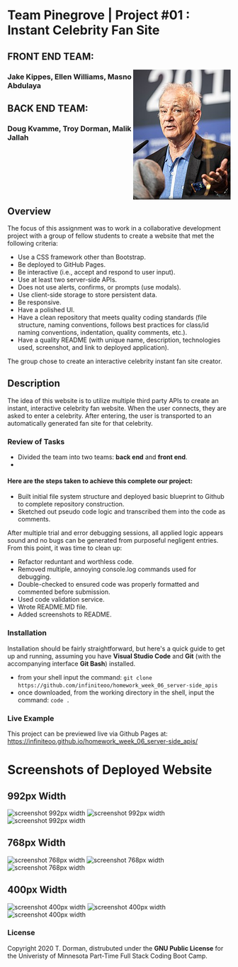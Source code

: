 # Team Pinegrove | Project #01 : Instant Celebrity Fan Site

## FRONT END TEAM:
<img style="float: right;" src="imgs/bill_readme.jpg">

###                  Jake Kippes, Ellen Williams, Masno Abdulaya
## BACK END TEAM: 
###                Doug Kvamme, Troy Dorman, Malik Jallah
##

<br /><br /><br /><br /><br />





## Overview

The focus of this assignment was to work in a collaborative development project with a group of fellow students to create a website that met the following criteria:

* Use a CSS framework other than Bootstrap.
* Be deployed to GitHub Pages.
* Be interactive (i.e., accept and respond to user input).
* Use at least two server-side APIs.
* Does not use alerts, confirms, or prompts (use modals).
* Use client-side storage to store persistent data.
* Be responsive.
* Have a polished UI.
* Have a clean repository that meets quality coding standards (file structure, naming conventions, follows best practices for class/id naming conventions, indentation, quality comments, etc.).
* Have a quality README (with unique name, description, technologies used, screenshot, and link to deployed application).

The group chose to create an interactive celebrity instant fan site creator.

## Description

The idea of this website is to utilize multiple third party APIs to create an instant, interactive celebrity fan website. When the user connects, they are asked to enter a celebrity.  After entering, the user is transported to an automatically generated fan site for that celebrity.


### Review of Tasks


* Divided the team into two teams: **back end** and **front end**.
* 


#### Here are the steps taken to achieve this complete our project:

* Built initial file system structure and deployed basic blueprint to Github to complete repository construction.
* Sketched out pseudo code logic and transcribed them into the code as comments.



After multiple trial and error debugging sessions, all applied logic appears sound and no bugs can be generated from purposeful negligent entries.  From this point, it was time to clean up:

* Refactor reduntant and worthless code.
* Removed multiple, annoying console.log commands used for debugging.
* Double-checked to ensured code was properly formatted and commented before submission.
* Used code validation service.
* Wrote README.MD file.
* Added screenshots to README.

### Installation

Installation should be fairly straightforward, but here's a quick guide to get up and running, assuming you have **Visual Studio Code** and **Git** (with the accompanying interface **Git Bash**) installed.

* from your shell input the command: `git clone https://github.com/infiniteoo/homework_week_06_server-side_apis`
* once downloaded, from the working directory in the shell, input the command: `code .`

### Live Example

This project can be previewed live via Github Pages at: https://infiniteoo.github.io/homework_week_06_server-side_apis/


# Screenshots of Deployed Website


## 992px Width 
![screenshot 992px width](/img/992_.PNG)
![screenshot 992px width](/img/992_.PNG)
![screenshot 992px width](/img/992_.PNG)

## 768px Width 
![screenshot 768px width](/img/768_.PNG)
![screenshot 768px width](/img/768_.PNG)
![screenshot 768px width](/img/768_.PNG)

## 400px Width 
![screenshot 400px width](/img/400_.PNG)
![screenshot 400px width](/img/400_.PNG)
![screenshot 400px width](/img/400_.PNG)


### License

Copyright 2020 T. Dorman, distrubuted under the **GNU Public License** for the Univeristy of Minnesota Part-Time Full Stack Coding Boot Camp.
